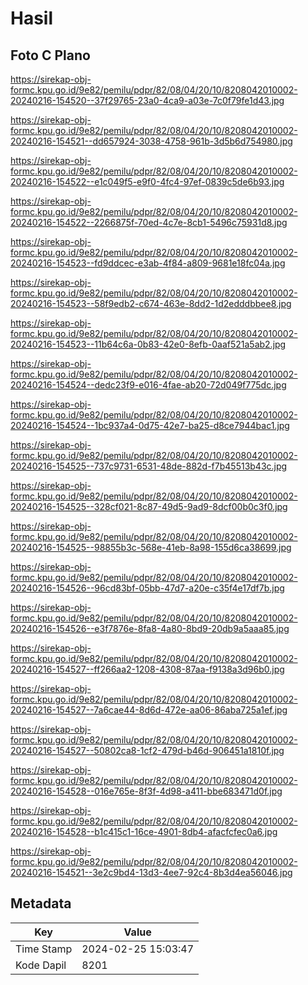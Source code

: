 # Hasil

## Foto C Plano

https://sirekap-obj-formc.kpu.go.id/9e82/pemilu/pdpr/82/08/04/20/10/8208042010002-20240216-154520--37f29765-23a0-4ca9-a03e-7c0f79fe1d43.jpg

https://sirekap-obj-formc.kpu.go.id/9e82/pemilu/pdpr/82/08/04/20/10/8208042010002-20240216-154521--dd657924-3038-4758-961b-3d5b6d754980.jpg

https://sirekap-obj-formc.kpu.go.id/9e82/pemilu/pdpr/82/08/04/20/10/8208042010002-20240216-154522--e1c049f5-e9f0-4fc4-97ef-0839c5de6b93.jpg

https://sirekap-obj-formc.kpu.go.id/9e82/pemilu/pdpr/82/08/04/20/10/8208042010002-20240216-154522--2266875f-70ed-4c7e-8cb1-5496c75931d8.jpg

https://sirekap-obj-formc.kpu.go.id/9e82/pemilu/pdpr/82/08/04/20/10/8208042010002-20240216-154523--fd9ddcec-e3ab-4f84-a809-9681e18fc04a.jpg

https://sirekap-obj-formc.kpu.go.id/9e82/pemilu/pdpr/82/08/04/20/10/8208042010002-20240216-154523--58f9edb2-c674-463e-8dd2-1d2edddbbee8.jpg

https://sirekap-obj-formc.kpu.go.id/9e82/pemilu/pdpr/82/08/04/20/10/8208042010002-20240216-154523--11b64c6a-0b83-42e0-8efb-0aaf521a5ab2.jpg

https://sirekap-obj-formc.kpu.go.id/9e82/pemilu/pdpr/82/08/04/20/10/8208042010002-20240216-154524--dedc23f9-e016-4fae-ab20-72d049f775dc.jpg

https://sirekap-obj-formc.kpu.go.id/9e82/pemilu/pdpr/82/08/04/20/10/8208042010002-20240216-154524--1bc937a4-0d75-42e7-ba25-d8ce7944bac1.jpg

https://sirekap-obj-formc.kpu.go.id/9e82/pemilu/pdpr/82/08/04/20/10/8208042010002-20240216-154525--737c9731-6531-48de-882d-f7b45513b43c.jpg

https://sirekap-obj-formc.kpu.go.id/9e82/pemilu/pdpr/82/08/04/20/10/8208042010002-20240216-154525--328cf021-8c87-49d5-9ad9-8dcf00b0c3f0.jpg

https://sirekap-obj-formc.kpu.go.id/9e82/pemilu/pdpr/82/08/04/20/10/8208042010002-20240216-154525--98855b3c-568e-41eb-8a98-155d6ca38699.jpg

https://sirekap-obj-formc.kpu.go.id/9e82/pemilu/pdpr/82/08/04/20/10/8208042010002-20240216-154526--96cd83bf-05bb-47d7-a20e-c35f4e17df7b.jpg

https://sirekap-obj-formc.kpu.go.id/9e82/pemilu/pdpr/82/08/04/20/10/8208042010002-20240216-154526--e3f7876e-8fa8-4a80-8bd9-20db9a5aaa85.jpg

https://sirekap-obj-formc.kpu.go.id/9e82/pemilu/pdpr/82/08/04/20/10/8208042010002-20240216-154527--ff266aa2-1208-4308-87aa-f9138a3d96b0.jpg

https://sirekap-obj-formc.kpu.go.id/9e82/pemilu/pdpr/82/08/04/20/10/8208042010002-20240216-154527--7a6cae44-8d6d-472e-aa06-86aba725a1ef.jpg

https://sirekap-obj-formc.kpu.go.id/9e82/pemilu/pdpr/82/08/04/20/10/8208042010002-20240216-154527--50802ca8-1cf2-479d-b46d-906451a1810f.jpg

https://sirekap-obj-formc.kpu.go.id/9e82/pemilu/pdpr/82/08/04/20/10/8208042010002-20240216-154528--016e765e-8f3f-4d98-a411-bbe683471d0f.jpg

https://sirekap-obj-formc.kpu.go.id/9e82/pemilu/pdpr/82/08/04/20/10/8208042010002-20240216-154528--b1c415c1-16ce-4901-8db4-afacfcfec0a6.jpg

https://sirekap-obj-formc.kpu.go.id/9e82/pemilu/pdpr/82/08/04/20/10/8208042010002-20240216-154521--3e2c9bd4-13d3-4ee7-92c4-8b3d4ea56046.jpg


## Metadata

| Key        | Value               |
| ---------- | ------------------- |
| Time Stamp | 2024-02-25 15:03:47 |
| Kode Dapil | 8201                |



